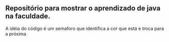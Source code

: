 ## Repositório para mostrar o aprendizado de java na faculdade.

A idéia do código é um semaforo que identifica a cor que está e troca para a próxima
